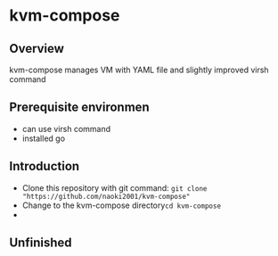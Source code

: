 # kvm-compose

## Overview
kvm-compose manages VM with YAML file and slightly improved virsh command

## Prerequisite environmen
- can use virsh command
- installed go

## Introduction
- Clone this repository with git command: ``` git clone "https://github.com/naoki2001/kvm-compose" ```
- Change to the kvm-compose directory``` cd kvm-compose ```
- 

## Unfinished

